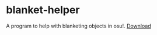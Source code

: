 # blanket-helper
A program to help with blanketing objects in osu!.
[Download](https://github.com/MBmasher/blanket-helper/releases/)
